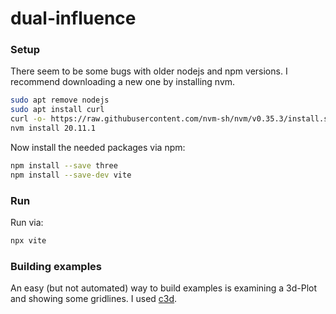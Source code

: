 # dual-influence


### Setup
There seem to be some bugs with older nodejs and npm versions. I recommend 
downloading a new one by installing nvm.

```sh
sudo apt remove nodejs
sudo apt install curl
curl -o- https://raw.githubusercontent.com/nvm-sh/nvm/v0.35.3/install.sh | bash
nvm install 20.11.1
```

Now install the needed packages via npm:
```sh
npm install --save three
npm install --save-dev vite
```

### Run
Run via:
```sh 
npx vite
```

### Building examples
An easy (but not automated) way to build examples is examining a 3d-Plot and showing some gridlines. I used [c3d](https://c3d.libretexts.org/CalcPlot3D/index.html).